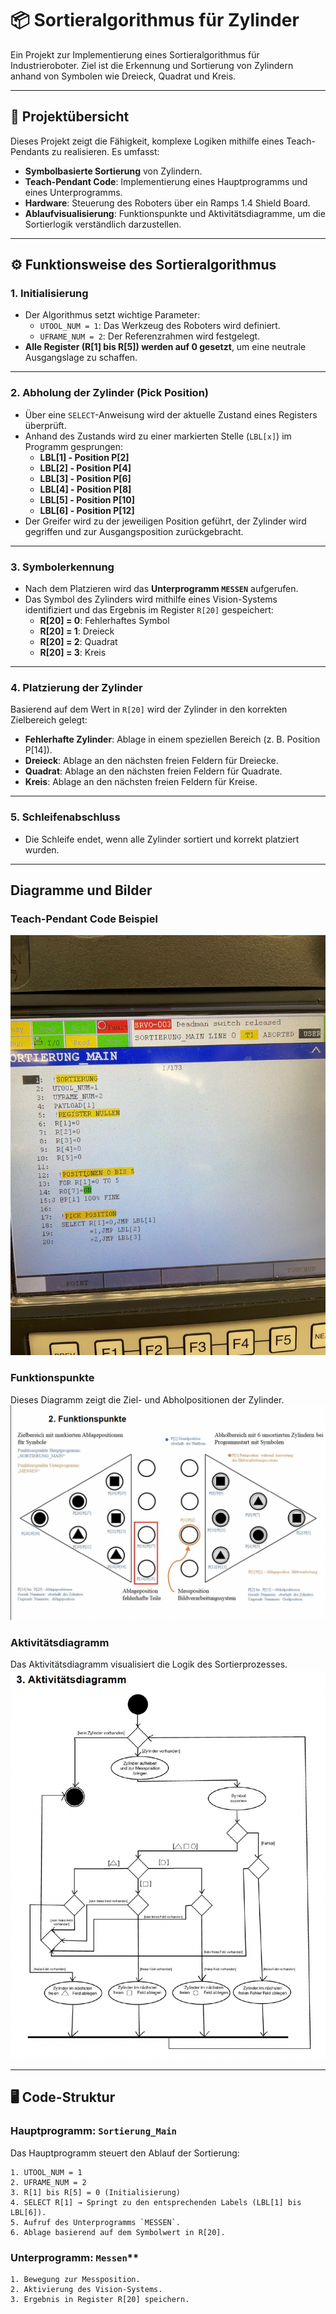 # 📦 Sortieralgorithmus für Zylinder

Ein Projekt zur Implementierung eines Sortieralgorithmus für Industrieroboter. Ziel ist die Erkennung und Sortierung von Zylindern anhand von Symbolen wie Dreieck, Quadrat und Kreis. 

---

## 🌟 **Projektübersicht**

Dieses Projekt zeigt die Fähigkeit, komplexe Logiken mithilfe eines Teach-Pendants zu realisieren. Es umfasst:
- **Symbolbasierte Sortierung** von Zylindern.
- **Teach-Pendant Code**: Implementierung eines Hauptprogramms und eines Unterprogramms.
- **Hardware**: Steuerung des Roboters über ein Ramps 1.4 Shield Board.
- **Ablaufvisualisierung**: Funktionspunkte und Aktivitätsdiagramme, um die Sortierlogik verständlich darzustellen.

---

## ⚙️ **Funktionsweise des Sortieralgorithmus**

### **1. Initialisierung**
- Der Algorithmus setzt wichtige Parameter:
  - `UTOOL_NUM = 1`: Das Werkzeug des Roboters wird definiert.
  - `UFRAME_NUM = 2`: Der Referenzrahmen wird festgelegt.
- **Alle Register (R[1] bis R[5]) werden auf 0 gesetzt**, um eine neutrale Ausgangslage zu schaffen.

---

### **2. Abholung der Zylinder (Pick Position)**
- Über eine `SELECT`-Anweisung wird der aktuelle Zustand eines Registers überprüft.
- Anhand des Zustands wird zu einer markierten Stelle (`LBL[x]`) im Programm gesprungen:
  - **LBL[1] - Position P[2]**
  - **LBL[2] - Position P[4]**
  - **LBL[3] - Position P[6]**
  - **LBL[4] - Position P[8]**
  - **LBL[5] - Position P[10]**
  - **LBL[6] - Position P[12]**
- Der Greifer wird zu der jeweiligen Position geführt, der Zylinder wird gegriffen und zur Ausgangsposition zurückgebracht.

---

### **3. Symbolerkennung**
- Nach dem Platzieren wird das **Unterprogramm `MESSEN`** aufgerufen.
- Das Symbol des Zylinders wird mithilfe eines Vision-Systems identifiziert und das Ergebnis im Register `R[20]` gespeichert:
  - **R[20] = 0**: Fehlerhaftes Symbol
  - **R[20] = 1**: Dreieck
  - **R[20] = 2**: Quadrat
  - **R[20] = 3**: Kreis

---

### **4. Platzierung der Zylinder**
Basierend auf dem Wert in `R[20]` wird der Zylinder in den korrekten Zielbereich gelegt:
- **Fehlerhafte Zylinder**: Ablage in einem speziellen Bereich (z. B. Position P[14]).
- **Dreieck**: Ablage an den nächsten freien Feldern für Dreiecke.
- **Quadrat**: Ablage an den nächsten freien Feldern für Quadrate.
- **Kreis**: Ablage an den nächsten freien Feldern für Kreise.

---

### **5. Schleifenabschluss**
- Die Schleife endet, wenn alle Zylinder sortiert und korrekt platziert wurden.

---
## Diagramme und Bilder

### Teach-Pendant Code Beispiel
![TP Code Beispiel](Screenshot/TP_HandsOn.jpg)

### Funktionspunkte
Dieses Diagramm zeigt die Ziel- und Abholpositionen der Zylinder.
![Funktionspunkte](Screenshot/Funktionspunkte.png)

### Aktivitätsdiagramm
Das Aktivitätsdiagramm visualisiert die Logik des Sortierprozesses.
![Aktivitätsdiagramm](Screenshot/Aktivitaetsdiagramm.png)

---

## 🖥️ **Code-Struktur**

### **Hauptprogramm: `Sortierung_Main`**
Das Hauptprogramm steuert den Ablauf der Sortierung:
```plaintext
1. UTOOL_NUM = 1
2. UFRAME_NUM = 2
3. R[1] bis R[5] = 0 (Initialisierung)
4. SELECT R[1] → Springt zu den entsprechenden Labels (LBL[1] bis LBL[6]).
5. Aufruf des Unterprogramms `MESSEN`.
6. Ablage basierend auf dem Symbolwert in R[20].
```

### Unterprogramm: `Messen`**
```plaintext
1. Bewegung zur Messposition.
2. Aktivierung des Vision-Systems.
3. Ergebnis in Register R[20] speichern.
```
